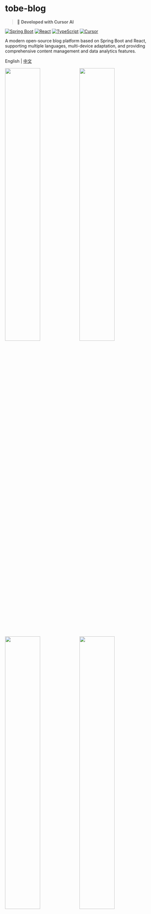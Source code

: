 # tobe-blog

> 🚀 **Developed with Cursor AI**

[![Spring Boot](https://img.shields.io/badge/Spring%20Boot-3.2.5-brightgreen.svg)](https://spring.io/projects/spring-boot)
[![React](https://img.shields.io/badge/React-18.3.0-blue.svg)](https://reactjs.org)
[![TypeScript](https://img.shields.io/badge/TypeScript-5.2.2-blue.svg)](https://www.typescriptlang.org)
[![Cursor](https://img.shields.io/badge/Built%20with-Cursor-blueviolet.svg)](https://cursor.sh)

A modern open-source blog platform based on Spring Boot and React, supporting multiple languages, multi-device adaptation, and providing comprehensive content management and data analytics features.

English | [中文](README_CN.md)

<img src=https://github.com/user-attachments/assets/12eb30dd-6a14-4a53-ad15-9918304dab83 width=48% /> 
<img src=https://github.com/user-attachments/assets/55f0e486-837d-4a5e-8b64-6b657e3e6cf1 width=48% />
<img src=https://github.com/user-attachments/assets/56558162-5a1d-4e3b-bb57-a4d1eba58d4a width=48% /> 
<img src=https://github.com/user-attachments/assets/3ac065e1-48d7-43f0-b31f-f7aef85207e1 width=48% /> 
<img src=https://github.com/user-attachments/assets/7cadab36-d7b6-4bde-a4b4-2e24a3bc04b2 width=48% /> 
<img src=https://github.com/user-attachments/assets/ba3c41d4-9ea4-44a0-aaf9-c9975978b743 width=48% />
<img src=https://github.com/user-attachments/assets/d6681b35-168c-4e43-8d4e-f0feccd58189 width=48% /> 
<img src=https://github.com/user-attachments/assets/6a8da21a-0e04-41fd-9cec-e6e4304bdf96 width=48% /> 


## ✨ Key Features

### 🎨 User Interface

- **Modern Design**: Built with Material-UI design system, supporting dark/light theme switching
- **Responsive Layout**: Perfectly adapted for desktop, tablet, and mobile devices
- **Multi-language Support**: Internationalization solution based on i18next
- **Accessibility**: Compliant with WCAG standards, supporting screen readers

### 📝 Content Management

- **Rich Text Editor**: Integrated WangEditor supporting multimedia content like images, videos, and code blocks
- **Smart Tag System**: Supporting tag hierarchical relationships to build complex content classification systems
- **Diverse Content Types**: Supporting articles, plans, vocabularies, and other content types
- **Auto-save Drafts**: Preventing accidental loss of creative content

### 🔐 User System

- **JWT Authentication**: Secure user authentication and authorization mechanism
- **Email Verification**: Complete user registration and password reset workflow
- **Personal Center**: User profile management and preference settings
- **Multi-device Sync**: Cross-device data synchronization

### 📊 Data Analytics

- **Content Statistics**: Real-time statistics for article views, likes, etc.
- **User Behavior**: Detailed user access and interaction data
- **Visual Charts**: Intuitive data presentation and trend analysis
- **Export Functionality**: Support for data export and report generation

### 🚀 Performance Optimization

- **Code Splitting**: Route-level lazy loading, 60%+ improvement in first-screen loading speed
- **Caching Strategy**: Smart frontend caching and CDN acceleration
- **SEO Friendly**: Server-side rendering support, search engine optimization
- **PWA Support**: Offline access and push notifications

## 🛠️ Tech Stack

### Frontend (tobe_blog_web)

- **Framework**: React 18.3.0 + TypeScript 5.2.2
- **Build Tool**: Vite 5.2.0 (supporting hot reload and fast build)
- **UI Component Library**: Material-UI 5.15.18
- **State Management**: React Context + Hooks
- **Routing**: React Router DOM 6.23.1
- **HTTP Client**: Axios 0.28.0
- **Rich Text Editor**: WangEditor 5.1.20
- **Internationalization**: i18next 21.8.10
- **Date Processing**: Moment.js 2.29.4
- **Animation**: React Spring 9.7.1
- **Code Quality**: ESLint + Prettier + TypeScript

### Backend (tobe_blog_service)

- **Framework**: Spring Boot 3.2.5
- **Security**: Spring Security 6.2.4 + JWT
- **Database**: MySQL + MyBatis Plus 3.5.6
- **Cache**: Redis (Spring Data Redis)
- **Documentation**: SpringDoc OpenAPI 2.5.0 (Swagger UI)
- **Email**: Spring Boot Starter Mail + Thymeleaf
- **Monitoring**: Spring Boot Actuator
- **Testing**: JUnit 5.9.2 + H2 Database
- **Tools**: Lombok 1.18.38 + Apache Commons

### Development Environment

- **JDK**: 17
- **Node.js**: 18.20.2 (managed with Volta)
- **Package Management**: Maven + NPM
- **Version Control**: Git
- **IDE**: Supporting Cursor, VSCode, IntelliJ IDEA

## 🚀 Quick Start

### Prerequisites

- JDK 17+
- Node.js 18.20.2+
- Maven 3.6+
- MySQL 8.0+
- Redis 6.0+

### Backend Service Startup

```bash
# Navigate to backend project directory
cd tobe_blog_service

# Install dependencies and start (development environment)
mvn spring-boot:run

# Or build for production environment
mvn package -Pprod
```

Default port: `8080`  
API Documentation: `http://localhost:8080/swagger-ui/index.html`

### Frontend Application Startup

```bash
# Navigate to frontend project directory
cd tobe_blog_web

# Install dependencies
npm install

# Start development server
npm run dev

# Build for production environment
npm run build
```

Default port: `3000`  
Access URL: `http://localhost:3000`

## 📖 Project Structure

```
tobe-blog/
├── tobe_blog_service/          # Backend service
│   ├── src/main/java/com/tobe/blog/
│   │   ├── core/              # Core functionality modules
│   │   ├── portal/            # Portal APIs
│   │   ├── content/           # Content management
│   │   ├── analytics/         # Data analytics
│   │   └── beans/             # Data entities
│   ├── src/main/resources/    # Configuration files
│   └── src/test/             # Unit tests
│
├── tobe_blog_web/             # Frontend application
│   ├── src/
│   │   ├── portal/           # User portal
│   │   ├── admin/            # Admin dashboard
│   │   ├── components/       # Common components
│   │   ├── services/         # API services
│   │   └── contexts/         # State management
│   ├── public/               # Static assets
│   └── deploy/               # Deployment related
│
├── .github/                   # GitHub configuration
└── docs/                     # Project documentation
```

## 🧪 Testing

### Backend Testing

```bash
cd tobe_blog_service
mvn test
```

The project adopts a layered testing strategy:

- **Unit Tests**: Covering service layer business logic
- **Integration Tests**: Testing API interfaces and database interactions
- **H2 In-memory Database**: Test environment isolation

### Frontend Testing

```bash
cd tobe_blog_web
npm run lint          # Code style checking
npm run build:analyze  # Bundle analysis
```

## 📱 Feature Modules

### User Portal

- **Homepage Display**: Latest articles and popular content recommendations
- **Content Browsing**: Article details, tag classification, search functionality
- **User System**: Registration/login, email verification, password reset
- **Personal Center**: Personal profile, my articles, interaction records

### Admin Dashboard

- **Content Management**: Article editing, publishing, draft management
- **Tag Management**: Tag creation, hierarchical relationship management
- **User Management**: User information, permission control
- **Data Analytics**: Access statistics, content performance analysis
- **System Settings**: Website configuration, theme settings

## 🌐 Deployment

### Development Environment

The project supports hot reload development with independent frontend and backend startup for debugging.

### Production Environment

- **Frontend**: Built with Vite, supporting code splitting and cache optimization
- **Backend**: Spring Boot packaged as JAR, supporting Docker containerized deployment
- **Database**: MySQL master-slave architecture, Redis cluster caching
- **Load Balancing**: Nginx reverse proxy, supporting HTTPS

## 📈 Performance Optimization

### Frontend Optimization Results

- **Bundle Size**: Main file reduced from 1,079KB to 415KB (61.6% reduction)
- **Code Splitting**: Vendor chunk separation, long-term cache friendly
- **Lazy Loading**: Route-level on-demand loading
- **Compression Optimization**: Terser compression, removing debug code

### Backend Optimization

- **Connection Pool**: HikariCP database connection optimization
- **Caching Strategy**: Redis multi-level caching
- **Asynchronous Processing**: Spring @Async non-blocking operations
- **JVM Tuning**: Memory and GC optimization for production environment

## 🔗 Related Links

- **Live Demo**: [https://tobetogether.xyz](https://tobetogether.xyz)
- **API Documentation**: [Swagger UI](http://localhost:8080/swagger-ui/index.html)
- **Project Board**: [GitHub Projects](https://github.com/orgs/TOBE-TOGETHER/projects/1)
- **Issue Reporting**: [GitHub Issues](https://github.com/TOBE-TOGETHER/tobe-blog/issues)

## 🤝 Contributing

We welcome all forms of contributions!

1. **Fork** the project
2. **Create** a feature branch (`git checkout -b feature/AmazingFeature`)
3. **Commit** your changes (`git commit -m 'Add some AmazingFeature'`)
4. **Push** to the branch (`git push origin feature/AmazingFeature`)
5. **Create** a Pull Request

## 📞 Contact Us

- **WeChat**: LucienChen_Chenxi
- **LinkedIn**: [Lucien Chen](https://www.linkedin.com/in/lucien-chen-219ab6175/)
- **Email**: Contact via GitHub Issues

## 🙏 Acknowledgments

Sincere thanks to all developers who contribute to this project!

[![](https://avatars.githubusercontent.com/u/44730766?size=50)](https://github.com/LucienChenXi92)
[![](https://avatars.githubusercontent.com/u/39786600?size=50)](https://github.com/sunxu42)
[![](https://avatars.githubusercontent.com/u/92359037?size=50)](https://github.com/LouisHongYi)

---

⭐ If this project helps you, please give us a Star!
